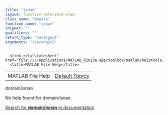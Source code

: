 ```yaml
---
title: "isnan"
layout: function-reference-item
class_name: "domain"
function_name: "isnan"
snippet: ""
qualifiers: ""
return_type: "varargout"
arguments: "(varargin)"
---
```


<html>
   <head>
      <meta http-equiv="Content-Type" content="text/html; charset=utf-8">
   
      <link rel="stylesheet" href="file:////Applications/MATLAB_R2013a.app/toolbox/matlab/helptools/private/helpwin.css">
      <title>MATLAB File Help</title>
   </head>
   <body>
      <!--Single-page help-->
      <table border="0" cellspacing="0" width="100%">
         <tr class="subheader">
            <td class="headertitle">MATLAB File Help</td>
            <td class="subheader-right"><a href="matlab:helpwin">Default Topics</a></td>
         </tr>
      </table>
      <div class="title">domain/isnan</div>
      <!--No help found-->
      <p>No help found for <span class="helptopic">domain/isnan</span>.
      </p>
      <p><a href="matlab:docsearch('domain/isnan')">
            Search for <b>domain/isnan</b> in documentation
            </a></p>
   </body>
</html>

